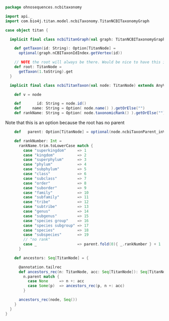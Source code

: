 
```scala
package ohnosequences.ncbitaxonomy

import api._
import com.bio4j.titan.model.ncbiTaxonomy.TitanNCBITaxonomyGraph

case object titan {

  implicit final class ncbiTitanGraph(val graph: TitanNCBITaxonomyGraph) extends AnyVal with TaxonomyGraph[TitanNode] {

    def getTaxon(id: String): Option[TitanNode] =
      optional(graph.nCBITaxonIdIndex.getVertex(id))

    // NOTE the root will always be there. Would be nice to have this in bio4j
    def root: TitanNode =
      getTaxon(1.toString).get
  }

  implicit final class ncbiTitanTaxon(val node: TitanNode) extends AnyVal with Taxon[TitanNode] {

    def v = node

    def       id: String = node.id()
    def     name: String = Option( node.name() ).getOrElse("")
    def rankName: String = Option( node.taxonomicRank() ).getOrElse("")
```

Note that this is an option because the root has no parent

```scala
    def   parent: Option[TitanNode] = optional(node.ncbiTaxonParent_inV)

    def rankNumber: Int =
      rankName.trim.toLowerCase match {
        case "superkingdom"     => 1
        case "kingdom"          => 2
        case "superphylum"      => 3
        case "phylum"           => 4
        case "subphylum"        => 5
        case "class"            => 6
        case "subclass"         => 7
        case "order"            => 8
        case "suborder"         => 9
        case "family"           => 10
        case "subfamily"        => 11
        case "tribe"            => 12
        case "subtribe"         => 13
        case "genus"            => 14
        case "subgenus"         => 15
        case "species group"    => 16
        case "species subgroup" => 17
        case "species"          => 18
        case "subspecies"       => 19
        // "no rank"
        case _                  => parent.fold(0){ _.rankNumber } + 1
      }

    def ancestors: Seq[TitanNode] = {

      @annotation.tailrec
      def ancestors_rec(n: TitanNode, acc: Seq[TitanNode]): Seq[TitanNode] =
        n.parent match {
          case None     => n +: acc
          case Some(p)  => ancestors_rec(p, n +: acc)
        }

      ancestors_rec(node, Seq())
    }
  }
}

```




[test/scala/structuralTests.scala]: ../../test/scala/structuralTests.scala.md
[test/scala/Ncbitaxonomy.scala]: ../../test/scala/Ncbitaxonomy.scala.md
[test/scala/dummyTree.scala]: ../../test/scala/dummyTree.scala.md
[main/scala/package.scala]: package.scala.md
[main/scala/api.scala]: api.scala.md
[main/scala/titan.scala]: titan.scala.md
[main/scala/bundle.scala]: bundle.scala.md